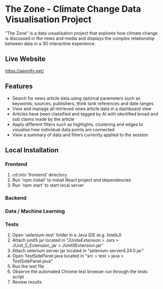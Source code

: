 # The Zone - Climate Change Data Visualisation Project

"The Zone" is a data visualisation project that explores how climate change is discussed in the news and media and displays the complex relationship between data in a 3D interactive experience.

## Live Website
https://aeonify.net/

## Features
- Search for news article data using optional parameters such as keywords, sources, publishers, think tank references and date ranges
- View and manage all retrieved news article data in a dashboard view
- Articles have been classified and tagged by AI with identified broad and sub claims made by the article
- Apply different filters such as highlights, clustering and edges to visualise how individual data points are connected
- View a summary of data and filters currently applied to the session

## Local Installation
### Frontend
1. cd into 'frontend' directory
2. Run 'npm install' to install React project and dependencies
3. Run 'npm start' to start local server

### Backend

### Data / Machine Learning

### Tests
1. Open 'selenium-test' folder in a Java IDE (e.g. IntelliJ)
2. Attach junit5 jar located in "JUniteExtension > Jars > JUnit_5_Extension_jar > JUnit5Extension.jar"
3. Attach selenium server jar located in "selenium-server4.24.0.jar"
4. Open TestSidePanel.java located in "src > test > java > TestSidePanel.java"
5. Run the test file
6. Observe the automated Chrome test browser run through the tests script
7. Review results
